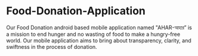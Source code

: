 # Food-Donation-Application
Our Food Donation android based mobile application named "AHAR-আহার” is a mission to end hunger and no wasting of food to make a hungry-free world. Our mobile application aims to bring about transparency, clarity, and swiftness in the process of donation.
